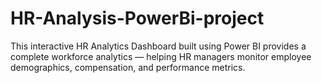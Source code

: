# HR-Analysis-PowerBi-project
This interactive HR Analytics Dashboard built using Power BI provides a complete workforce analytics — helping HR managers monitor employee demographics, compensation, and performance metrics.
